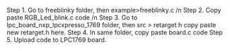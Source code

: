 Step 1. Go to freeblinky folder, then example>freeblinky.c /n
Step 2. Copy paste RGB_Led_blink.c code /n
Step 3. Go to lpc_board_nxp_lpcxpresso_1769 folder, then src > retarget.h copy paste new retarget.h here.
Step 4. In same folder, copy paste board.c code
Step 5. Upload code to LPC1769 board.
